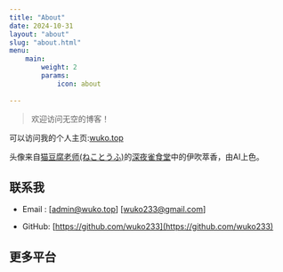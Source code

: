 ```yaml
---
title: "About"
date: 2024-10-31
layout: "about"
slug: "about.html"
menu:
    main:
        weight: 2
        params:
            icon: about
        
---
```


> 欢迎访问无空的博客！

可以访问我的个人主页:[wuko.top](wuko.top)

头像来自[猫豆腐老师(ねことうふ)](https://x.com/nekotou)的[深夜雀食堂](https://www.pixiv.net/user/159912/series/34515)中的伊吹萃香，由AI上色。

## 联系我

- Email&nbsp;: [admin@wuko.top]&nbsp;[wuko233@gmail.com]

- GitHub: [https://github.com/wuko233](https://github.com/wuko233)

## 更多平台

